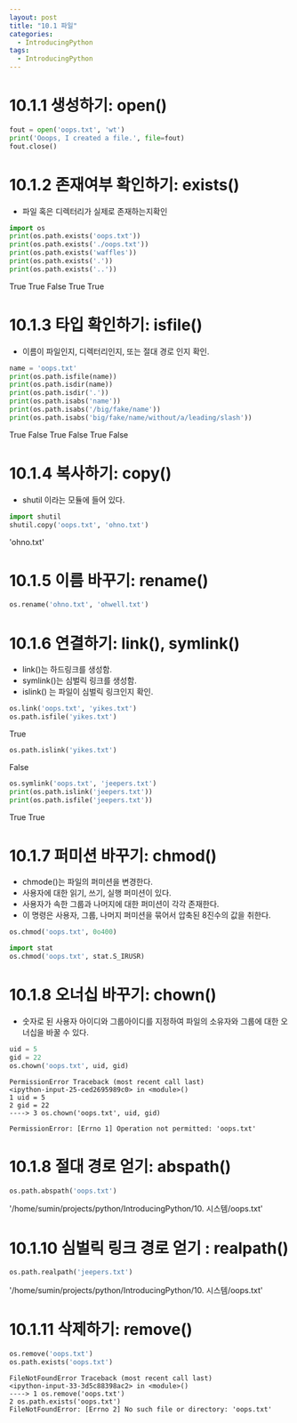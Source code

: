 ```yaml
---
layout: post
title: "10.1 파일"
categories:
  - IntroducingPython
tags:
  - IntroducingPython
---
```


# 10.1.1 생성하기: open()
```python
fout = open('oops.txt', 'wt')
print('Ooops, I created a file.', file=fout)
fout.close()
```
# 10.1.2 존재여부 확인하기: exists()
* 파일 혹은 디렉터리가 실제로 존재하는지확인
```python
import os
print(os.path.exists('oops.txt'))
print(os.path.exists('./oops.txt'))
print(os.path.exists('waffles'))
print(os.path.exists('.'))
print(os.path.exists('..'))
```
True
True
False
True
True
# 10.1.3 타입 확인하기: isfile()
* 이름이 파일인지, 디렉터리인지, 또는 절대 경로 인지 확인.
```python
name = 'oops.txt'
print(os.path.isfile(name))
print(os.path.isdir(name))
print(os.path.isdir('.'))
print(os.path.isabs('name'))
print(os.path.isabs('/big/fake/name'))
print(os.path.isabs('big/fake/name/without/a/leading/slash'))
```
True
False
True
False
True
False
# 10.1.4 복사하기: copy()
* shutil 이라는 모듈에 들어 있다.
```python
import shutil
shutil.copy('oops.txt', 'ohno.txt')
```
'ohno.txt'
# 10.1.5 이름 바꾸기: rename()
```python
os.rename('ohno.txt', 'ohwell.txt')
```
# 10.1.6 연결하기: link(), symlink()
* link()는 하드링크를 생성함.
* symlink()는 심벌릭 링크를 생성함.
* islink() 는 파일이 심벌릭 링크인지 확인.
```python
os.link('oops.txt', 'yikes.txt')
os.path.isfile('yikes.txt')
```
True
```python
os.path.islink('yikes.txt')
```
False
```python
os.symlink('oops.txt', 'jeepers.txt')
print(os.path.islink('jeepers.txt'))
print(os.path.isfile('jeepers.txt'))
```
True
True
# 10.1.7 퍼미션 바꾸기: chmod()
* chmode()는 파일의 퍼미션을 변경한다.
* 사용자에 대한 읽기, 쓰기, 실행 퍼미션이 있다.
* 사용자가 속한 그룹과 나머지에 대한 퍼미션이 각각 존재한다.
* 이 명령은 사용자, 그룹, 나머지 퍼미션을 묶어서 압축된 8진수의 값을 취한다.
```python
os.chmod('oops.txt', 0o400)
```
```python
import stat
os.chmod('oops.txt', stat.S_IRUSR)
```
# 10.1.8 오너십 바꾸기: chown()
* 숫자로 된 사용자 아이디와 그룹아이디를 지정하여 파일의 소유자와 그룹에 대한 오너십을 바꿀 수 있다.
```python
uid = 5
gid = 22
os.chown('oops.txt', uid, gid)
```

```
PermissionError Traceback (most recent call last)
<ipython-input-25-ced2695989c0> in <module>()
1 uid = 5
2 gid = 22
----> 3 os.chown('oops.txt', uid, gid)

PermissionError: [Errno 1] Operation not permitted: 'oops.txt'
```

# 10.1.8 절대 경로 얻기: abspath()
```python
os.path.abspath('oops.txt')
```
'/home/sumin/projects/python/IntroducingPython/10. 시스템/oops.txt'
# 10.1.10 심벌릭 링크 경로 얻기 : realpath()
```python
os.path.realpath('jeepers.txt')
```
'/home/sumin/projects/python/IntroducingPython/10. 시스템/oops.txt'
# 10.1.11 삭제하기: remove()
```python
os.remove('oops.txt')
os.path.exists('oops.txt')
```

```
FileNotFoundError Traceback (most recent call last)
<ipython-input-33-3d5c88398ac2> in <module>()
----> 1 os.remove('oops.txt')
2 os.path.exists('oops.txt')
FileNotFoundError: [Errno 2] No such file or directory: 'oops.txt'
```
